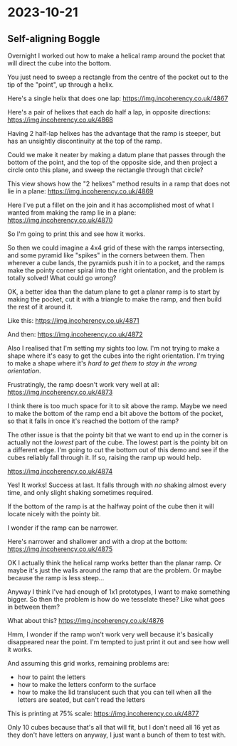 # 2023-10-21

## Self-aligning Boggle

Overnight I worked out how to make a helical ramp around the pocket that will direct the cube into the bottom.

You just need to sweep a rectangle from the centre of the pocket out to the tip of the "point", up
through a helix.

Here's a single helix that does one lap: https://img.incoherency.co.uk/4867

Here's a pair of helixes that each do half a lap, in opposite directions: https://img.incoherency.co.uk/4868

Having 2 half-lap helixes has the advantage that the ramp is steeper, but has an unsightly discontinuity
at the top of the ramp.

Could we make it neater by making a datum plane that passes through
the bottom of the point, and the top of the opposite side, and then project a circle onto this plane,
and sweep the rectangle through that circle?

This view shows how the "2 helixes" method results in a ramp that does not lie in a plane: https://img.incoherency.co.uk/4869

Here I've put a fillet on the join and it has accomplished most of what I wanted from making the ramp lie in a plane: https://img.incoherency.co.uk/4870

So I'm going to print this and see how it works.

So then we could imagine a 4x4 grid of these with the ramps intersecting, and some pyramid like "spikes" in the corners between them.
Then wherever a cube lands, the pyramids push it in to a pocket, and the ramps make the pointy corner spiral into the right orientation,
and the problem is totally solved! What could go wrong?

OK, a better idea than the datum plane to get a planar ramp is to start by making the pocket, cut it with a triangle to make the ramp,
and then build the rest of it around it.

Like this: https://img.incoherency.co.uk/4871

And then: https://img.incoherency.co.uk/4872

Also I realised that I'm setting my sights too low. I'm not trying to make a shape where it's easy to get the cubes into the right
orientation. I'm trying to make a shape where it's *hard to get them to stay in the wrong orientation*.

Frustratingly, the ramp doesn't work very well at all: https://img.incoherency.co.uk/4873

I think there is too much space for it to sit above the ramp. Maybe we need to make the bottom of the ramp end a bit
above the bottom of the pocket, so that it falls in once it's reached the bottom of the ramp?

The other issue is that the pointy bit that we want to end up in the corner is actually not the *lowest* part of the cube.
The lowest part is the pointy bit on a different edge. I'm going to cut the bottom out of this demo and see if the cubes reliably
fall through it. If so, raising the ramp up would help.

https://img.incoherency.co.uk/4874

Yes! It works! Success at last. It falls through with *no* shaking almost every time, and only slight shaking sometimes required.

If the bottom of the ramp is at the halfway point of the cube then it will locate nicely with the pointy bit.

I wonder if the ramp can be narrower.

Here's narrower and shallower and with a drop at the bottom: https://img.incoherency.co.uk/4875

OK I actually think the helical ramp works better than the planar ramp. Or maybe it's just the walls around the ramp that
are the problem. Or maybe because the ramp is less steep...

Anyway I think I've had enough of 1x1 prototypes, I want to make something bigger. So then the problem is how do we tesselate these?
Like what goes in between them?

What about this? https://img.incoherency.co.uk/4876

Hmm, I wonder if the ramp won't work very well because it's basically disappeared near the point. I'm tempted to just print it out
and see how well it works.

And assuming this grid works, remaining problems are:

* how to paint the letters
* how to make the letters conform to the surface
* how to make the lid translucent such that you can tell when all the letters are seated, but can't read the letters

This is printing at 75% scale: https://img.incoherency.co.uk/4877

Only 10 cubes because that's all that will fit, but I don't need all 16 yet as they don't have letters on anyway, I
just want a bunch of them to test with.
